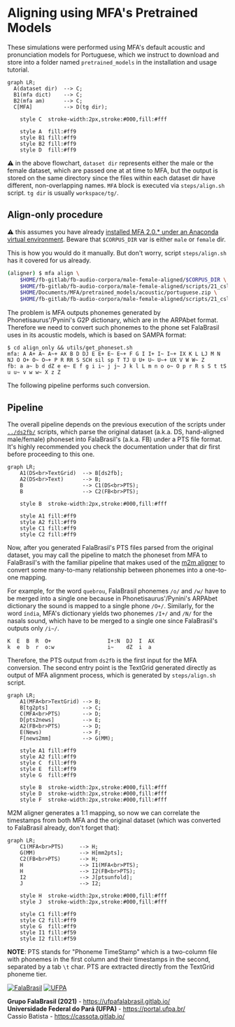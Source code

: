 # Aligning using MFA's Pretrained Models

These simulations were performed using MFA's default acoustic and pronunciation
models for Portuguese, which we instruct to download and store into a folder
named `pretrained_models` in the installation and usage tutorial.

```mermaid
graph LR;
  A(dataset dir)  --> C;
  B1(mfa dict)    --> C;
  B2(mfa am)      --> C;
  C[MFA]          --> D(tg dir);

    style C  stroke-width:2px,stroke:#000,fill:#fff

    style A  fill:#ff9
    style B1 fill:#ff9
    style B2 fill:#ff9
    style D  fill:#ff9
```

:warning: in the above flowchart, `dataset dir` represents either the male or
the female dataset, which are passed one at at time to MFA, but the output is
stored on the same directory since the files within each dataset dir have
different, non-overlapping names. `MFA` block is executed via `steps/align.sh`
script. `tg dir` is usually `workspace/tg/`.


## Align-only procedure

:warning: this assumes you have already [installed MFA 2.0.\* under an Anaconda
virtual environment](https://montreal-forced-aligner.readthedocs.io/en/latest/installation.html). Beware that `$CORPUS_DIR` var is either `male` or `female` dir.

This is how you would do it manually. But don't worry, script `steps/align.sh`
has it covered for us already.

```bash
(aligner) $ mfa align \
    $HOME/fb-gitlab/fb-audio-corpora/male-female-aligned/$CORPUS_DIR \
    $HOME/fb-gitlab/fb-audio-corpora/male-female-aligned/scripts/21_csl_mfa/dict_mfa.dict \
    $HOME/Documents/MFA/pretrained_models/acoustic/portuguese.zip \
    $HOME/fb-gitlab/fb-audio-corpora/male-female-aligned/scripts/21_csl_mfa/align_only/workspace/tg/
```

The problem is MFA outputs phonemes generated by Phonetisaurus'/Pynini's G2P
dictionary, which are in the ARPAbet format. Therefore we need to convert such
phonemes to the phone set FalaBrasil uses in its acoustic models, which is
based on SAMPA format:

```text
$ cd align_only && utils/get_phoneset.sh
mfa: A A+ A~ A~+ AX B D DJ E E+ E~ E~+ F G I I+ I~ I~+ IX K L LJ M N NJ O O+ O~ O~+ P R RR S SCH sil sp T TJ U U+ U~ U~+ UX V W W~ Z 
fb: a a~ b d dZ e e~ E f g i i~ j j~ J k l L m n o o~ O p r R s S t tS u u~ v w w~ X z Z
```

The following pipeline performs such conversion.


## Pipeline

The overall pipeline depends on the previous execution of the scripts under 
[`../ds2fb/`](../ds2fb) scripts, which parse the original dataset (a.k.a. DS, 
hand-aligned male/female) phoneset into FalaBrasil's (a.k.a. FB) under a PTS 
file format. It's highly recommended you check the documentation under that dir
first before proceeding to this one.

```mermaid
graph LR;
    A1(DS<br>TextGrid)  --> B[ds2fb];
    A2(DS<br>Text)      --> B;
    B                   --> C1(DS<br>PTS);
    B                   --> C2(FB<br>PTS);

    style B  stroke-width:2px,stroke:#000,fill:#fff

    style A1 fill:#ff9
    style A2 fill:#ff9
    style C1 fill:#ff9
    style C2 fill:#ff9
```

Now, after you generated FalaBrasil's PTS files parsed from the original
dataset, you may call the pipeline to match the phoneset from MFA to
FalaBrasil's with the familiar pipeline that makes used of the
[m2m aligner](https://github.com/letter-to-phoneme/m2m-aligner) to convert some
many-to-many relationship between phonemes into a one-to-one mapping.

For example, for the word `quebrou`, FalaBrasil phonemes `/o/` and `/w/` have
to be merged into a single one because in Phonetisaurus'/Pynini's ARPAbet
dictionary the sound is mapped to a single phone `/O+/`. Similarly, for the
word `índia`, MFA's dictionary yields two phonemes `/I+/` and `/N/` for the
nasals sound, which have to be merged to a single one since FalaBrasil's
outputs only `/i~/`.

```text
K  E  B  R  O+                  I+:N  DJ  I  AX
k  e  b  r  o:w                 i~    dZ  i  a
```

Therefore, the PTS output from `ds2fb` is the first input for the MFA
conversion. The second entry point is the TextGrid generated directly as output
of MFA alignment process, which is generated by `steps/align.sh` script.

```mermaid
graph LR;
    A1(MFA<br>TextGrid) --> B;
    B[tg2pts]           --> C;
    C(MFA<br>PTS)       --> D;
    D[pts2news]         --> E;
    A2(FB<br>PTS)       --> D;
    E(News)             --> F;
    F[news2mm]          --> G(MM);

    style A1 fill:#ff9
    style A2 fill:#ff9
    style C  fill:#ff9
    style E  fill:#ff9
    style G  fill:#ff9

    style B  stroke-width:2px,stroke:#000,fill:#fff
    style D  stroke-width:2px,stroke:#000,fill:#fff
    style F  stroke-width:2px,stroke:#000,fill:#fff
```

M2M aligner generates a 1:1 mapping, so now we can correlate the timestamps
from both MFA and the original dataset (which was converted to FalaBrasil
already, don't forget that):

```mermaid
graph LR;
    C1(MFA<br>PTS)     --> H;
    G(MM)              --> H[mm2pts];
    C2(FB<br>PTS)      --> H;
    H                  --> I1(MFA<br>PTS);
    H                  --> I2(FB<br>PTS);
    I2                 --> J[ptsunfold];
    J                  --> I2;

    style H  stroke-width:2px,stroke:#000,fill:#fff
    style J  stroke-width:2px,stroke:#000,fill:#fff

    style C1 fill:#ff9
    style C2 fill:#ff9
    style G  fill:#ff9
    style I1 fill:#f59
    style I2 fill:#f59
```

**NOTE**: PTS stands for "Phoneme TimeStamp" which is a two-column file
with phonemes in the first column and their timestamps in the second, separated
by a tab `\t` char. PTS are extracted directly from the TextGrid phoneme tier.


[![FalaBrasil](../../../doc/logo_fb_github_footer.png)](https://ufpafalabrasil.gitlab.io/ "Visite o site do Grupo FalaBrasil") [![UFPA](../../../doc/logo_ufpa_github_footer.png)](https://portal.ufpa.br/ "Visite o site da UFPA")

__Grupo FalaBrasil (2021)__ - https://ufpafalabrasil.gitlab.io/      
__Universidade Federal do Pará (UFPA)__ - https://portal.ufpa.br/     
Cassio Batista - https://cassota.gitlab.io/    
